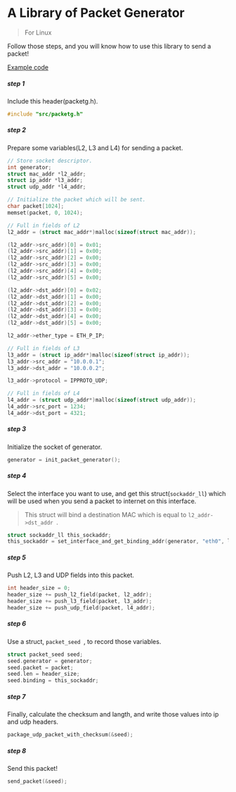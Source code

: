 # A Library of Packet Generator 
> For Linux

Follow those steps, and you will know how to use this library to send a packet!

[Example code](https://github.com/YanHaoChen/packetg/blob/master/src/packetg.c)

##### step 1

Include this header(packetg.h).

```c
#include "src/packetg.h"
```
##### step 2
Prepare some variables(L2, L3 and L4) for sending a packet.

```c
// Store socket descriptor.
int generator;
struct mac_addr *l2_addr;
struct ip_addr *l3_addr;
struct udp_addr *l4_addr;

// Initialize the packet which will be sent.
char packet[1024];
memset(packet, 0, 1024);

// Full in fields of L2
l2_addr = (struct mac_addr*)malloc(sizeof(struct mac_addr));

(l2_addr->src_addr)[0] = 0x01;
(l2_addr->src_addr)[1] = 0x00;
(l2_addr->src_addr)[2] = 0x00;
(l2_addr->src_addr)[3] = 0x00;
(l2_addr->src_addr)[4] = 0x00;
(l2_addr->src_addr)[5] = 0x00;

(l2_addr->dst_addr)[0] = 0x02;
(l2_addr->dst_addr)[1] = 0x00;
(l2_addr->dst_addr)[2] = 0x00;
(l2_addr->dst_addr)[3] = 0x00;
(l2_addr->dst_addr)[4] = 0x00;
(l2_addr->dst_addr)[5] = 0x00;

l2_addr->ether_type = ETH_P_IP;

// Full in fields of L3
l3_addr = (struct ip_addr*)malloc(sizeof(struct ip_addr));
l3_addr->src_addr = "10.0.0.1";
l3_addr->dst_addr = "10.0.0.2";

l3_addr->protocol = IPPROTO_UDP;

// Full in fields of L4
l4_addr = (struct udp_addr*)malloc(sizeof(struct udp_addr));
l4_addr->src_port = 1234;
l4_addr->dst_port = 4321;

```


##### step 3
Initialize the socket of generator.

```c
generator = init_packet_generator();
```

##### step 4
Select the interface you want to use, and get this struct(`sockaddr_ll`) which will be used when you send a packet to internet on this interface.

> This struct will bind a destination MAC which is equal to `l2_addr->dst_addr `.

```c
struct sockaddr_ll this_sockaddr;
this_sockaddr = set_interface_and_get_binding_addr(generator, "eth0", l2_addr);
```
##### step 5
Push L2, L3 and UDP fields into this packet.

```c
int header_size = 0;
header_size += push_l2_field(packet, l2_addr);
header_size += push_l3_field(packet, l3_addr);
header_size += push_udp_field(packet, l4_addr);
```

##### step 6

Use a struct, `packet_seed `, to record those variables.

```c
struct packet_seed seed;
seed.generator = generator;
seed.packet = packet;
seed.len = header_size;
seed.binding = this_sockaddr;
```

##### step 7

Finally, calculate the checksum and langth, and write those values into ip and udp headers. 

```c
package_udp_packet_with_checksum(&seed);
```

##### step 8
Send this packet!

```c
send_packet(&seed);
```